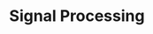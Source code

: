 ---
layout: default
title: Signal Processing
parent: Signals
nav_order: 2
has_toc: true # on by default
has_children: false
---